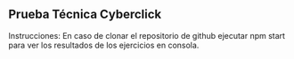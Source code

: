 ## Prueba Técnica Cyberclick

Instrucciones: En caso de clonar el repositorio de github ejecutar npm start para ver los resultados de los ejercicios en consola.
